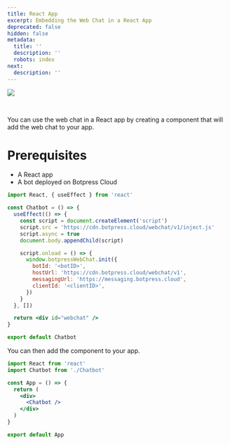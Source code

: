 ```yaml
---
title: React App
excerpt: Embedding the Web Chat in a React App
deprecated: false
hidden: false
metadata:
  title: ''
  description: ''
  robots: index
next:
  description: ''
---
```

![](https://files.readme.io/07cbb53-image.png)

<br />

You can use the web chat in a React app by creating a component that will add the web chat to your app.

# Prerequisites

- A React app
- A bot deployed on Botpress Cloud

```jsx
import React, { useEffect } from 'react'

const Chatbot = () => {
  useEffect(() => {
    const script = document.createElement('script')
    script.src = 'https://cdn.botpress.cloud/webchat/v1/inject.js'
    script.async = true
    document.body.appendChild(script)

    script.onload = () => {
      window.botpressWebChat.init({
        botId: '<botID>',
        hostUrl: 'https://cdn.botpress.cloud/webchat/v1',
        messagingUrl: 'https://messaging.botpress.cloud',
        clientId: '<clientID>',
      })
    }
  }, [])

  return <div id="webchat" />
}

export default Chatbot
```

You can then add the component to your app.

```jsx
import React from 'react'
import Chatbot from './Chatbot'

const App = () => {
  return (
    <div>
      <Chatbot />
    </div>
  )
}

export default App
```